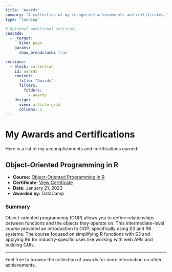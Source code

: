 ```yaml
---
title: "Awards"
summary: "A collection of my recognized achievements and certificates."
type: "landing"

# Optional additional settings
cascade:
  - _target:
      kind: page
    params:
      show_breadcrumb: true

sections:
  - block: collection
    id: awards
    content:
      title: "Awards"
      filters:
        folders:
          - awards
    design:
      view: article-grid
      columns: 1
---
```


# My Awards and Certifications

Here is a list of my accomplishments and certifications earned:

## Object-Oriented Programming in R

- **Course:** [Object-Oriented Programming in R](https://www.datacamp.com/courses/object-oriented-programming-with-s3-and-r6-in-r)
- **Certificate:** [View Certificate](https://www.datacamp.com)
- **Date:** January 21, 2023
- **Awarded by:** DataCamp

### Summary

Object-oriented programming (OOP) allows you to define relationships between functions and the objects they operate on. This intermediate-level course provided an introduction to OOP, specifically using S3 and R6 systems. The course focused on simplifying R functions with S3 and applying R6 for industry-specific uses like working with web APIs and building GUIs.

---

Feel free to browse the collection of awards for more information on other achievements.
